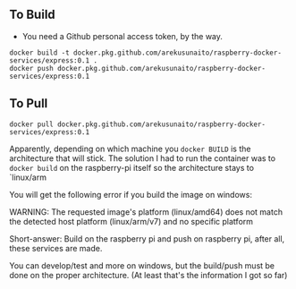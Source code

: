 ## To Build

- You need  a Github personal access token, by the way.

```
docker build -t docker.pkg.github.com/arekusunaito/raspberry-docker-services/express:0.1 .
docker push docker.pkg.github.com/arekusunaito/raspberry-docker-services/express:0.1
```

## To Pull

```
docker pull docker.pkg.github.com/arekusunaito/raspberry-docker-services/express:0.1
```

Apparently, depending on which machine you `docker BUILD` is the architecture that will stick. The solution I had to run the container was to `docker build` on the raspberry-pi itself so the architecture stays to `linux/arm

You will get the following error if you build the image on windows:

WARNING: The requested image's platform (linux/amd64) does not match the detected host platform (linux/arm/v7) and no specific platform


Short-answer: Build on the raspberry pi and push on raspberry pi, after all, these services are made.

You can develop/test and more on windows, but the build/push must be done on the proper architecture. (At least that's the information I got so far)